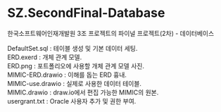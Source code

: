 # SZ.SecondFinal-Database
한국소프트웨어인재개발원 3조 프로젝트의 파이널 프로젝트(2차) - 데이터베이스

DefaultSet.sql : 테이블 생성 및 기본 데이터 세팅.  
ERD.exerd : 개체 관계 모델.  
ERD.png : 포트폴리오에 사용할 개체 관계 모델 사진.  
MIMIC-ERD.drawio : 이해를 돕는 ERD 흉내.  
MIMIC-use.drawio : 실제로 사용한 데이터 테이블.  
MIMIC.drawio : draw.io에서 편집 가능한 MIMIC의 원본.  
usergrant.txt : Oracle 사용자 추가 및 권한 부여.  